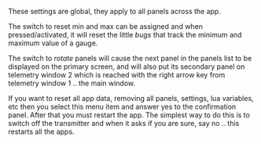 These settings are global, they apply to all panels across the app.

The switch to reset min and max can be assigned and when pressed/activated, it
will reset the little _bugs_ that track the minimum and maximum value of a
gauge.

The switch to _rotate_ panels will cause the next panel in the panels list to be
displayed on the primary screen, and will also put its secondary panel on
telemetry window 2 which is reached with the right arrow key from telemetry
window 1 .. the main window.

If you want to reset all app data, removing all panels, settings, lua variables,
etc then you select this menu item and answer yes to the confirmation
panel. After that you must restart the app. The simplest way to do this is to
switch off the transmitter and when it asks if you are sure, say no .. this
restarts all the apps.
